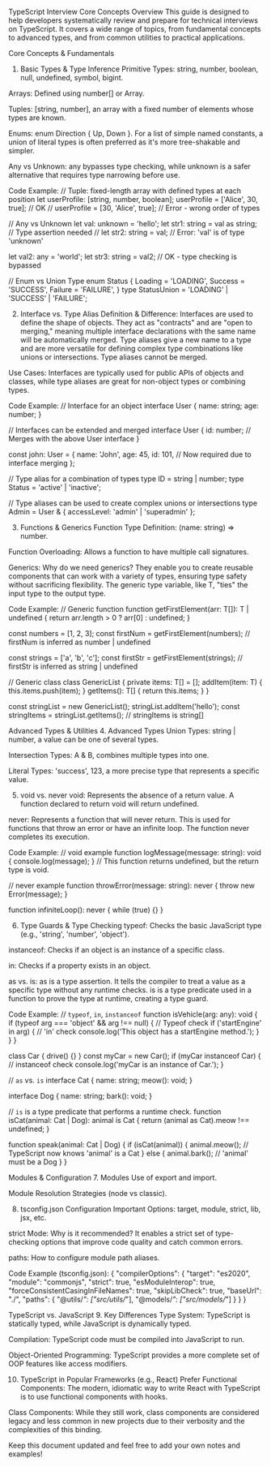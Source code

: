 TypeScript Interview Core Concepts
Overview
This guide is designed to help developers systematically review and prepare for technical interviews on TypeScript. It covers a wide range of topics, from fundamental concepts to advanced types, and from common utilities to practical applications.

Core Concepts & Fundamentals
1. Basic Types & Type Inference
Primitive Types: string, number, boolean, null, undefined, symbol, bigint.

Arrays: Defined using number[] or Array<number>.

Tuples: [string, number], an array with a fixed number of elements whose types are known.

Enums: enum Direction { Up, Down }. For a list of simple named constants, a union of literal types is often preferred as it's more tree-shakable and simpler.

Any vs Unknown: any bypasses type checking, while unknown is a safer alternative that requires type narrowing before use.

Code Example:
// Tuple: fixed-length array with defined types at each position
let userProfile: [string, number, boolean];
userProfile = ['Alice', 30, true]; // OK
// userProfile = [30, 'Alice', true]; // Error - wrong order of types

// Any vs Unknown
let val: unknown = 'hello';
let str1: string = val as string; // Type assertion needed
// let str2: string = val; // Error: 'val' is of type 'unknown'

let val2: any = 'world';
let str3: string = val2; // OK - type checking is bypassed

// Enum vs Union Type
enum Status {
  Loading = 'LOADING',
  Success = 'SUCCESS',
  Failure = 'FAILURE',
}
type StatusUnion = 'LOADING' | 'SUCCESS' | 'FAILURE';

2. Interface vs. Type Alias
Definition & Difference: Interfaces are used to define the shape of objects. They act as "contracts" and are "open to merging," meaning multiple interface declarations with the same name will be automatically merged. Type aliases give a new name to a type and are more versatile for defining complex type combinations like unions or intersections. Type aliases cannot be merged.

Use Cases: Interfaces are typically used for public APIs of objects and classes, while type aliases are great for non-object types or combining types.

Code Example:
// Interface for an object
interface User {
  name: string;
  age: number;
}

// Interfaces can be extended and merged
interface User {
  id: number; // Merges with the above User interface
}

const john: User = {
  name: 'John',
  age: 45,
  id: 101, // Now required due to interface merging
};

// Type alias for a combination of types
type ID = string | number;
type Status = 'active' | 'inactive';

// Type aliases can be used to create complex unions or intersections
type Admin = User & { accessLevel: 'admin' | 'superadmin' };

3. Functions & Generics
Function Type Definition: (name: string) => number.

Function Overloading: Allows a function to have multiple call signatures.

Generics: Why do we need generics? They enable you to create reusable components that can work with a variety of types, ensuring type safety without sacrificing flexibility. The generic type variable, like T, "ties" the input type to the output type.

Code Example:
// Generic function
function getFirstElement<T>(arr: T[]): T | undefined {
  return arr.length > 0 ? arr[0] : undefined;
}

const numbers = [1, 2, 3];
const firstNum = getFirstElement(numbers); // firstNum is inferred as number | undefined

const strings = ['a', 'b', 'c'];
const firstStr = getFirstElement(strings); // firstStr is inferred as string | undefined

// Generic class
class GenericList<T> {
  private items: T[] = [];
  addItem(item: T) {
    this.items.push(item);
  }
  getItems(): T[] {
    return this.items;
  }
}

const stringList = new GenericList<string>();
stringList.addItem('hello');
const stringItems = stringList.getItems(); // stringItems is string[]

Advanced Types & Utilities
4. Advanced Types
Union Types: string | number, a value can be one of several types.

Intersection Types: A & B, combines multiple types into one.

Literal Types: 'success', 123, a more precise type that represents a specific value.

5. void vs. never
void: Represents the absence of a return value. A function declared to return void will return undefined.

never: Represents a function that will never return. This is used for functions that throw an error or have an infinite loop. The function never completes its execution.

Code Example:
// void example
function logMessage(message: string): void {
  console.log(message);
}
// This function returns undefined, but the return type is void.

// never example
function throwError(message: string): never {
  throw new Error(message);
}

function infiniteLoop(): never {
  while (true) {}
}

6. Type Guards & Type Checking
typeof: Checks the basic JavaScript type (e.g., 'string', 'number', 'object').

instanceof: Checks if an object is an instance of a specific class.

in: Checks if a property exists in an object.

as vs. is: as is a type assertion. It tells the compiler to treat a value as a specific type without any runtime checks. is is a type predicate used in a function to prove the type at runtime, creating a type guard.

Code Example:
// `typeof`, `in`, `instanceof`
function isVehicle(arg: any): void {
  if (typeof arg === 'object' && arg !== null) { // Typeof check
    if ('startEngine' in arg) { // 'in' check
      console.log('This object has a startEngine method.');
    }
  }
}

class Car {
  drive() {}
}
const myCar = new Car();
if (myCar instanceof Car) { // instanceof check
  console.log('myCar is an instance of Car.');
}

// `as` vs. `is`
interface Cat {
  name: string;
  meow(): void;
}

interface Dog {
  name: string;
  bark(): void;
}

// `is` is a type predicate that performs a runtime check.
function isCat(animal: Cat | Dog): animal is Cat {
  return (animal as Cat).meow !== undefined;
}

function speak(animal: Cat | Dog) {
  if (isCat(animal)) {
    animal.meow(); // TypeScript now knows 'animal' is a Cat
  } else {
    animal.bark(); // 'animal' must be a Dog
  }
}

Modules & Configuration
7. Modules
Use of export and import.

Module Resolution Strategies (node vs classic).

8. tsconfig.json Configuration
Important Options: target, module, strict, lib, jsx, etc.

strict Mode: Why is it recommended? It enables a strict set of type-checking options that improve code quality and catch common errors.

paths: How to configure module path aliases.

Code Example (tsconfig.json):
{
  "compilerOptions": {
    "target": "es2020",
    "module": "commonjs",
    "strict": true,
    "esModuleInterop": true,
    "forceConsistentCasingInFileNames": true,
    "skipLibCheck": true,
    "baseUrl": "./",
    "paths": {
      "@utils/*": ["src/utils/*"],
      "@models/*": ["src/models/*"]
    }
  }
}

TypeScript vs. JavaScript
9. Key Differences
Type System: TypeScript is statically typed, while JavaScript is dynamically typed.

Compilation: TypeScript code must be compiled into JavaScript to run.

Object-Oriented Programming: TypeScript provides a more complete set of OOP features like access modifiers.

10. TypeScript in Popular Frameworks (e.g., React)
Prefer Functional Components: The modern, idiomatic way to write React with TypeScript is to use functional components with hooks.

Class Components: While they still work, class components are considered legacy and less common in new projects due to their verbosity and the complexities of this binding.

Keep this document updated and feel free to add your own notes and examples!
